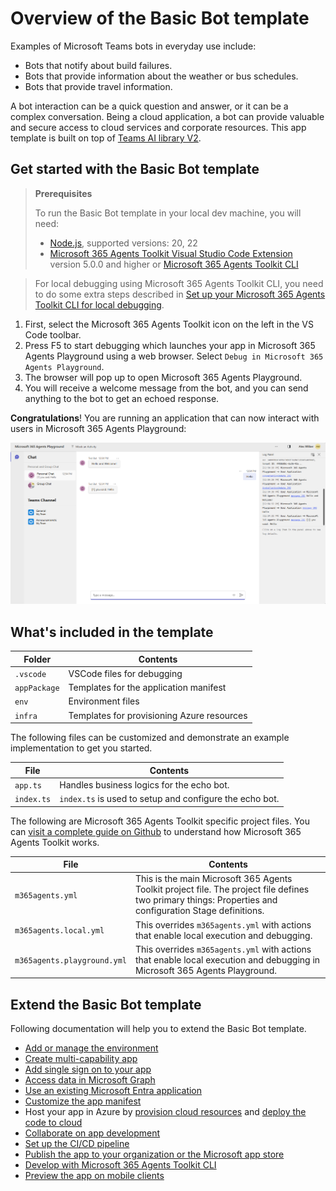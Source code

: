# Overview of the Basic Bot template

Examples of Microsoft Teams bots in everyday use include:

- Bots that notify about build failures.
- Bots that provide information about the weather or bus schedules.
- Bots that provide travel information.

A bot interaction can be a quick question and answer, or it can be a complex conversation. Being a cloud application, a bot can provide valuable and secure access to cloud services and corporate resources. 
This app template is built on top of [Teams AI library V2](https://aka.ms/teams-ai-library-v2).
## Get started with the Basic Bot template

> **Prerequisites**
>
> To run the Basic Bot template in your local dev machine, you will need:
>
> - [Node.js](https://nodejs.org/), supported versions: 20, 22
> - [Microsoft 365 Agents Toolkit Visual Studio Code Extension](https://aka.ms/teams-toolkit) version 5.0.0 and higher or [Microsoft 365 Agents Toolkit CLI](https://aka.ms/teamsfx-toolkit-cli)

> For local debugging using Microsoft 365 Agents Toolkit CLI, you need to do some extra steps described in [Set up your Microsoft 365 Agents Toolkit CLI for local debugging](https://aka.ms/teamsfx-cli-debugging).

1. First, select the Microsoft 365 Agents Toolkit icon on the left in the VS Code toolbar.
2. Press F5 to start debugging which launches your app in Microsoft 365 Agents Playground using a web browser. Select `Debug in Microsoft 365 Agents Playground`.
3. The browser will pop up to open Microsoft 365 Agents Playground.
4. You will receive a welcome message from the bot, and you can send anything to the bot to get an echoed response.

**Congratulations**! You are running an application that can now interact with users in Microsoft 365 Agents Playground:

![basic bot](./img/echo-bot.png)


## What's included in the template

| Folder       | Contents                                            |
| - | - |
| `.vscode`    | VSCode files for debugging                          |
| `appPackage` | Templates for the application manifest        |
| `env`        | Environment files                                   |
| `infra`      | Templates for provisioning Azure resources          |

The following files can be customized and demonstrate an example implementation to get you started.

| File                                 | Contents                                           |
| - | - |
|`app.ts`| Handles business logics for the echo bot.|
|`index.ts`|`index.ts` is used to setup and configure the echo bot.|

The following are Microsoft 365 Agents Toolkit specific project files. You can [visit a complete guide on Github](https://github.com/OfficeDev/TeamsFx/wiki/Teams-Toolkit-Visual-Studio-Code-v5-Guide#overview) to understand how Microsoft 365 Agents Toolkit works.

| File                                 | Contents                                           |
| - | - |
|`m365agents.yml`|This is the main Microsoft 365 Agents Toolkit project file. The project file defines two primary things:  Properties and configuration Stage definitions. |
|`m365agents.local.yml`|This overrides `m365agents.yml` with actions that enable local execution and debugging.|
|`m365agents.playground.yml`| This overrides `m365agents.yml` with actions that enable local execution and debugging in Microsoft 365 Agents Playground.|

## Extend the Basic Bot template

Following documentation will help you to extend the Basic Bot template.

- [Add or manage the environment](https://learn.microsoft.com/microsoftteams/platform/toolkit/teamsfx-multi-env)
- [Create multi-capability app](https://learn.microsoft.com/microsoftteams/platform/toolkit/add-capability)
- [Add single sign on to your app](https://learn.microsoft.com/microsoftteams/platform/toolkit/add-single-sign-on)
- [Access data in Microsoft Graph](https://learn.microsoft.com/microsoftteams/platform/toolkit/teamsfx-sdk#microsoft-graph-scenarios)
- [Use an existing Microsoft Entra application](https://learn.microsoft.com/microsoftteams/platform/toolkit/use-existing-aad-app)
- [Customize the app manifest](https://learn.microsoft.com/microsoftteams/platform/toolkit/teamsfx-preview-and-customize-app-manifest)
- Host your app in Azure by [provision cloud resources](https://learn.microsoft.com/microsoftteams/platform/toolkit/provision) and [deploy the code to cloud](https://learn.microsoft.com/microsoftteams/platform/toolkit/deploy)
- [Collaborate on app development](https://learn.microsoft.com/microsoftteams/platform/toolkit/teamsfx-collaboration)
- [Set up the CI/CD pipeline](https://learn.microsoft.com/microsoftteams/platform/toolkit/use-cicd-template)
- [Publish the app to your organization or the Microsoft app store](https://learn.microsoft.com/microsoftteams/platform/toolkit/publish)
- [Develop with Microsoft 365 Agents Toolkit CLI](https://aka.ms/teams-toolkit-cli/debug)
- [Preview the app on mobile clients](https://aka.ms/teamsfx-mobile)
